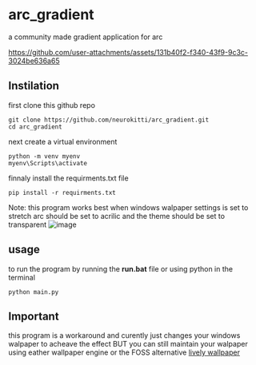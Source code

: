 # arc_gradient
a community made gradient application for arc


https://github.com/user-attachments/assets/131b40f2-f340-43f9-9c3c-3024be636a65


## Instilation
first clone this github repo
```
git clone https://github.com/neurokitti/arc_gradient.git
cd arc_gradient
```
next create a virtual environment
```
python -m venv myenv
myenv\Scripts\activate
```
finnaly install the requirments.txt file
```
pip install -r requirments.txt
```
Note: this program works best when windows walpaper settings is set to stretch
arc should be set to acrilic
and the theme should be set to transparent
![image](https://github.com/user-attachments/assets/0738db74-c64a-432a-b5ab-e532ef8505cd)

## usage
to run the program by running the **run.bat** file or using python in the terminal
```
python main.py
```
## Important
this program is a workaround and curently just changes your windows walpaper to acheave the effect BUT you can still maintain your walpaper using eather wallpaper engine or the FOSS alternative [lively wallpaper](https://github.com/rocksdanister/lively)

